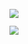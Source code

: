 <a href="https://codeclimate.com/github/FunnyDrew/project-lvl1-s462/maintainability"><img src="https://api.codeclimate.com/v1/badges/f87db514e3f199c3ef47/maintainability" /></a>

<a href="https://travis-ci.com/FunnyDrew/project-lvl1-s462.svg?branch=master"><img
src="https://api.travis-ci.com/FunnyDrew/project-lvl1-s462.svg?branch=master" /></a>